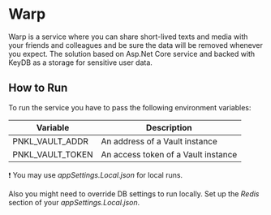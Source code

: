 # Warp

Warp is a service where you can share short-lived texts and media with your friends and colleagues and be sure the data will be removed whenever you expect. The solution based on Asp.Net Core service and backed with KeyDB as a storage for sensitive user data.


## How to Run

To run the service you have to pass the following environment variables:

|Variable        |Description                        |
|----------------|-----------------------------------|
|PNKL_VAULT_ADDR |An address of a Vault instance     |
|PNKL_VAULT_TOKEN|An access token of a Vault instance|

:exclamation: You may use _appSettings.Local.json_ for local runs.

Also you might need to override DB settings to run locally. Set up the _Redis_ section of your _appSettings.Local.json_.